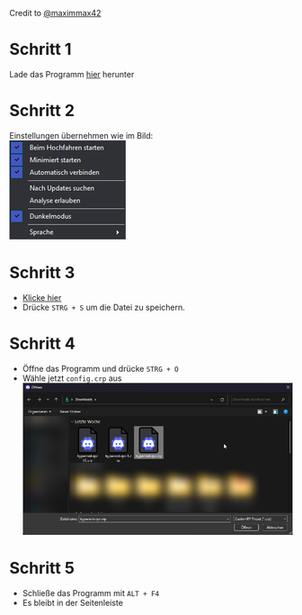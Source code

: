 Credit to [@maximmax42](https://github.com/maximmax42/Discord-CustomRP)

# Schritt 1
Lade das Programm [hier](https://github.com/maximmax42/Discord-CustomRP/releases/download/1.17.5/CustomRP.1.17.5.exe) herunter

# Schritt 2
Einstellungen übernehmen wie im Bild:<br>
<img src="./images/settings.png"></img>

# Schritt 3
- [Klicke hier](https://raw.githubusercontent.com/hypecord-de/discord-rpc/main/config.crp)
- Drücke `STRG + S` um die Datei zu speichern.

# Schritt 4
- Öffne das Programm und drücke `STRG + O`
- Wähle jetzt `config.crp` aus<br>
<img src="./images/explorer.png"></img>

# Schritt 5
- Schließe das Programm mit `ALT + F4`
- Es  bleibt in der Seitenleiste
